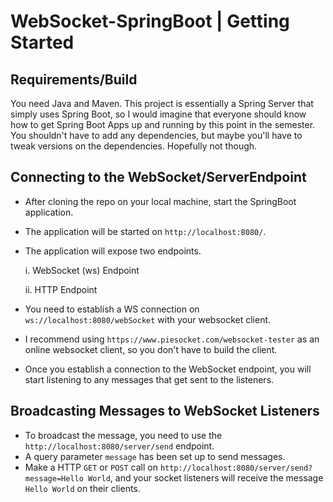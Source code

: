 # WebSocket-SpringBoot | Getting Started

## Requirements/Build

You need Java and Maven. This project is essentially a Spring Server that simply uses Spring Boot, so I would imagine that everyone should know how to
get Spring Boot Apps up and running by this point in the semester. You shouldn't have to add any dependencies, but maybe you'll have to tweak versions on
the dependencies. Hopefully not though.

## Connecting to the WebSocket/ServerEndpoint
- After cloning the repo on your local machine, start the SpringBoot application.
- The application will be started on `http://localhost:8080/`.
- The application will expose two endpoints.

  i. WebSocket (ws) Endpoint
  
  ii. HTTP Endpoint
 
- You need to establish a WS connection on `ws://localhost:8080/webSocket` with your websocket client.
- I recommend using `https://www.piesocket.com/websocket-tester` as an online websocket client, so you don't have to build the client.
- Once you establish a connection to the WebSocket endpoint, you will start listening to any messages that get sent to the listeners.
 
## Broadcasting Messages to WebSocket Listeners
- To broadcast the message, you need to use the `http://localhost:8080/server/send` endpoint.
- A query parameter `message` has been set up to send messages.
- Make a HTTP `GET` or `POST` call on `http://localhost:8080/server/send?message=Hello World`, and your socket listeners will receive the message `Hello World` on their clients.
